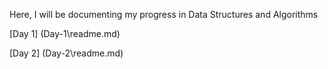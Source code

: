 Here, I will be documenting my progress in Data Structures and Algorithms 

[Day 1] (Day-1\readme.md)

[Day 2] (Day-2\readme.md)